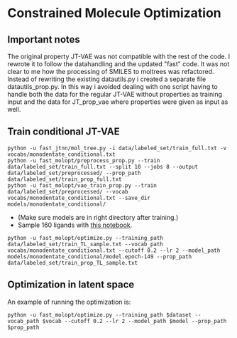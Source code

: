 # Constrained Molecule Optimization

## Important notes

The original property JT-VAE was not compatible with the rest of the code. I rewrote it to follow the datahandling and the updated "fast" code.
It was not clear to me how the processing of SMILES to moltrees was refactored.
Instead of rewriting the existing datautils.py i created a separate file datautils_prop.py. In this way i avoided dealing with one script having to handle both the data for the regular JT-VAE without properties as training input and the data for JT_prop_vae where properties were given as input as well.

## Train conditional JT-VAE

```
python -u fast_jtnn/mol_tree.py -i data/labeled_set/train_full.txt -v vocabs/monodentate_conditional.txt
python -u fast_molopt/preprocess_prop.py --train data/labeled_set/train_full.txt --split 10 --jobs 8 --output data/labeled_set/preprocessed/ --prop_path data/labeled_set/train_prop_full.txt
python -u fast_molopt/vae_train_prop.py --train data/labeled_set/preprocessed/ --vocab vocabs/monodentate_conditional.txt --save_dir models/monodentate_conditional/
```

- (Make sure models are in right directory after training.)
- Sample 160 ligands with [this notebook](../sample_monodentates_from_regions_before_optimizing.ipynb).

```
python -u fast_molopt/optimize.py --training_path data/labeled_set/train_TL_sample.txt --vocab_path vocabs/monodentate_conditional.txt --cutoff 0.2 --lr 2 --model_path models/monodentate_conditional/model.epoch-149 --prop_path data/labeled_set/train_prop_TL_sample.txt
```

## Optimization in latent space

An example of running the optimization is:

```
python -u fast_molopt/optimize.py --training_path $dataset --vocab_path $vocab --cutoff 0.2 --lr 2 --model_path $model --prop_path $prop_path
```
